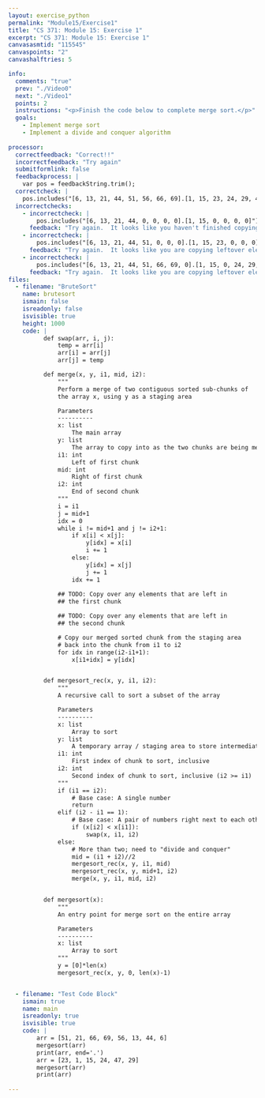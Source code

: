 ```yaml
---
layout: exercise_python
permalink: "Module15/Exercise1"
title: "CS 371: Module 15: Exercise 1"
excerpt: "CS 371: Module 15: Exercise 1"
canvasasmtid: "115545"
canvaspoints: "2"
canvashalftries: 5

info:
  comments: "true"
  prev: "./Video0"
  next: "./Video1"
  points: 2
  instructions: "<p>Finish the code below to complete merge sort.</p>"
  goals:
    - Implement merge sort
    - Implement a divide and conquer algorithm
    
processor:  
  correctfeedback: "Correct!!" 
  incorrectfeedback: "Try again"
  submitformlink: false
  feedbackprocess: | 
    var pos = feedbackString.trim();
  correctcheck: |
    pos.includes("[6, 13, 21, 44, 51, 56, 66, 69].[1, 15, 23, 24, 29, 47]")
  incorrectchecks:
    - incorrectcheck: |
        pos.includes("[6, 13, 21, 44, 0, 0, 0, 0].[1, 15, 0, 0, 0, 0]")
      feedback: "Try again.  It looks like you haven't finished copying over leftover elements from the first or second halves in the merge"
    - incorrectcheck: |
        pos.includes("[6, 13, 21, 44, 51, 0, 0, 0].[1, 15, 23, 0, 0, 0]")
      feedback: "Try again.  It looks like you are copying leftover elements from the first half, but not from the second half."
    - incorrectcheck: |
        pos.includes("[6, 13, 21, 44, 51, 66, 69, 0].[1, 15, 0, 24, 29, 0]")
      feedback: "Try again.  It looks like you are copying leftover elements from the second half, but not from the first half."
files:
  - filename: "BruteSort"
    name: brutesort
    ismain: false
    isreadonly: false
    isvisible: true
    height: 1000
    code: | 
          def swap(arr, i, j):
              temp = arr[i]
              arr[i] = arr[j]
              arr[j] = temp

          def merge(x, y, i1, mid, i2):
              """
              Perform a merge of two contiguous sorted sub-chunks of
              the array x, using y as a staging area

              Parameters
              ----------
              x: list
                  The main array
              y: list
                  The array to copy into as the two chunks are being merged
              i1: int
                  Left of first chunk
              mid: int
                  Right of first chunk
              i2: int
                  End of second chunk
              """
              i = i1
              j = mid+1
              idx = 0
              while i != mid+1 and j != i2+1:
                  if x[i] < x[j]:
                      y[idx] = x[i]
                      i += 1
                  else:
                      y[idx] = x[j]
                      j += 1
                  idx += 1
              
              ## TODO: Copy over any elements that are left in
              ## the first chunk

              ## TODO: Copy over any elements that are left in
              ## the second chunk

              # Copy our merged sorted chunk from the staging area
              # back into the chunk from i1 to i2
              for idx in range(i2-i1+1):
                  x[i1+idx] = y[idx]


          def mergesort_rec(x, y, i1, i2):
              """
              A recursive call to sort a subset of the array

              Parameters
              ----------
              x: list
                  Array to sort
              y: list
                  A temporary array / staging area to store intermediate results
              i1: int
                  First index of chunk to sort, inclusive
              i2: int
                  Second index of chunk to sort, inclusive (i2 >= i1)
              """
              if (i1 == i2):
                  # Base case: A single number
                  return
              elif (i2 - i1 == 1):
                  # Base case: A pair of numbers right next to each other
                  if (x[i2] < x[i1]):
                      swap(x, i1, i2)
              else:
                  # More than two; need to "divide and conquer"
                  mid = (i1 + i2)//2
                  mergesort_rec(x, y, i1, mid)
                  mergesort_rec(x, y, mid+1, i2)
                  merge(x, y, i1, mid, i2)


          def mergesort(x):
              """
              An entry point for merge sort on the entire array

              Parameters
              ----------
              x: list
                  Array to sort
              """
              y = [0]*len(x)
              mergesort_rec(x, y, 0, len(x)-1)


  - filename: "Test Code Block"
    ismain: true
    name: main
    isreadonly: true
    isvisible: true
    code: |
        arr = [51, 21, 66, 69, 56, 13, 44, 6]
        mergesort(arr)
        print(arr, end='.')
        arr = [23, 1, 15, 24, 47, 29]
        mergesort(arr)
        print(arr)
        
---
```

